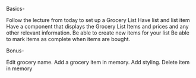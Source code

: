Basics-

Follow the lecture from today to set up a Grocery List
Have list and list item
Have a component that displays the Grocery List Items and prices and any other relevant information.
Be able to create new items for your list
Be able to mark items as complete when items are bought.

Bonus- 

Edit grocery name.
Add a grocery item in memory.
Add styling.
Delete item in memory